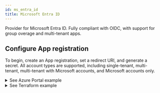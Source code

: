 ```yaml
---
id: ms_entra_id
title: Microsoft Entra ID
---
```


Provider for Microsoft Entra ID. Fully compliant with OIDC, with support for group overage and multi-tenant apps.

## Configure App registration
To begin, create an App registration, set a redirect URI, and generate a secret. All account types are supported, including single-tenant, multi-tenant, multi-tenant with Microsoft accounts, and Microsoft accounts only.

<details>
    <summary>See Azure Portal example</summary>
    <div class="videoBlock">
        <iframe src="https://www.youtube.com/embed/IUNfxhOzr4E"></iframe>
    </div>
</details>

<details>
    <summary>See Terraform example</summary>
```
    resource "azuread_application" "auth" {
        display_name     = "oauth2-proxy"
        sign_in_audience = "AzureADMyOrg" # Others are also supported

        web {
            redirect_uris = [
                "https://podinfo.lakis.tech/oauth2/callback",
            ]
        }
        // We don't specify any required API permissions - we allow user consent only
    }

    resource "azuread_service_principal" "sp" {
        client_id                    = azuread_application.auth.client_id
        app_role_assignment_required = false
    }

    resource "azuread_service_principal_password" "pass" {
        service_principal_id = azuread_service_principal.sp.id
    }

```
</details>

### Configure groups
If you want to make use of groups, you can configure *groups claim* to be present in ID Tokens issued by the App registration.
<details>
    <summary>See Azure Portal example</summary>
    <div class="videoBlock">
        <div class="videoBlock">
            <iframe src="https://www.youtube.com/embed/QZmP5MKEJis"></iframe>
        </div>
    </div>
</details>
<details>
    <summary>See Terraform example</summary>
```
    resource "azuread_application" "auth" {
        display_name     = "oauth2-proxy"
        sign_in_audience = "AzureADMyOrg"

        group_membership_claims = [
            "SecurityGroup"
        ]

        web {
            redirect_uris = [
                "https://podinfo.lakis.tech/oauth2/callback",
            ]
        }
    }

    resource "azuread_service_principal" "sp" {
        client_id                    = azuread_application.auth.client_id
        app_role_assignment_required = false
    }

    resource "azuread_service_principal_password" "pass" {
        service_principal_id = azuread_service_principal.sp.id
    }

```
</details>

## Configure provider
The provider is OIDC-compliant, so all the OIDC parameters are honored. Additional provider-specific configuration parameters are:
* `entra_id_skip_groups_from_graph` - never read groups from Graph API, even when the ID token indicates that there's a group overage. Set if you expect group overage in some cases, but still don't want to grant `User.Read`. Defaults to `false`. If you don't need groups, consider disabling the *groups claim* in the App registration 
* `entra_id_allowed_tenants` - list of allowed tenants. Use with multi-tenant apps, when incoming tokens are issued by different issuers and OIDC issuer verification is disabled. When not specified, all tenants are allowed. Redundant for single-tenant apps (regular ID token validation matches the issuer).

### Scopes and claims
For single-tenant and multi-tenant apps without groups, the only required scope is `openid` (See: [Scopes and permissions](https://learn.microsoft.com/en-us/entra/identity-platform/scopes-oidc#the-openid-scope)):

To make use of groups - for example use `allowed_groups` setting or authorize based on groups inside your service - you need to enable *groups claims* in the App Registration. When enabled, list of your groups is present in the issued ID token. No additional scopes are required besides `openid`. This works up to 200 groups.

When user has more than 200 group memberships, OAuth2-Proxy retrieves the complete list from Microsoft Graph API's [`transitiveMemberOf`](https://learn.microsoft.com/en-us/graph/api/user-list-transitivememberof). Endpoint requires `User.Read` scope (delegated permission). This permission can be by default consented by user during first login. Set scope to `openid User.Read` to request user consent. OAuth2-Proxy supports up to 999 groups. See: [group overages](https://learn.microsoft.com/en-us/security/zero-trust/develop/configure-tokens-group-claims-app-roles#group-overages).

Alternatively to user consent, both `openid` and `User.Read` permissions can be consented by admistrator. Then, user is not asked for consent on the first login, and group overage works with `openid` scope only. Admin consent can also be required for some tenants. It can be granted with [azuread_service_principal_delegated_permission_grant](https://registry.terraform.io/providers/hashicorp/azuread/latest/docs/resources/service_principal_delegated_permission_grant) terraform resource.

Reading groups from Graph API can be disabled with `entra_id_skip_groups_from_graph` setting. With this flag set to `true`, even when token will indicate the group overage, there will be no attempt to call Graph API.

For personal microsoft accounts, required scope is `openid profile email`.

See: [Overview of permissions and consent in the Microsoft identity platform](https://learn.microsoft.com/en-us/entra/identity-platform/permissions-consent-overview).

### Multi-tenant apps
To authenticate apps from multiple tenants (including personal Microsoft accounts), set the appropriate OIDC provider and disable verification:
```shell
oidc_issuer_url=https://login.microsoftonline.com/common/v2.0
insecure_oidc_skip_issuer_verification=true
```
`insecure_oidc_skip_issuer_verification` setting is required to disable following checks:
* Startup check for matching issuer URL returned from [discovery document](https://login.microsoftonline.com/common/v2.0/.well-known/openid-configuration) with `oidc_issuer_url` setting. Required, as document's `issuer` field doesn't equal to `https://login.microsoftonline.com/common/v2.0`. See [OIDC Discovery 4.3](https://openid.net/specs/openid-connect-discovery-1_0.html#ProviderConfigurationValidation).
* Matching ID token's `issuer` claim with `oidc_issuer_url` setting during ID token validation. Required to support tokens issued by diffrerent tenants. See [OIDC Core 3.1.3.7](https://openid.net/specs/openid-connect-core-1_0.html#IDTokenValidation). 

To provide additional security against the insecure setting, Entra ID provider performs additional check on `issuer` claim to accept tokens issued only by `https://login.microsoftonline.com/{tenant-id}/v2.0`.

### Example configurations

Single-tenant app with allowed groups from *groups claim*:
```shell
provider=entra-id
oidc_issuer_url=https://login.microsoftonline.com/<tenant-id>/v2.0
client_id=<client-id>
client_secret=<client-secret>
scope=openid
allowed_groups=["ac51800c-2679-4ecb-8130-636380a3b491"]
```
(For basic authentication in single-tenant app, you can consider using generic OIDC provider)

Single-tenant with group overage and without admin consent:
```shell
provider=entra-id
oidc_issuer_url=https://login.microsoftonline.com/<tenant-id>/v2.0
client_id=<client-id>
client_secret=<client-secret>
scope=openid User.Read
```

Multi-tenant with Microsoft personal accounts & one Entra tenant allowed:
```shell
provider=entra-id
oidc_issuer_url=https://login.microsoftonline.com/common/v2.0
client_id=<client-id>
client_secret=<client-secret>
insecure_oidc_skip_issuer_verification=true
scope=openid profile email
entra_id_allowed_tenants=["9188040d-6c67-4c5b-b112-36a304b66dad","<my-tenant-id>"] # Allow only <my-tenant-id> and Personal MS Accounts tenant 
email_domains="*"
```
